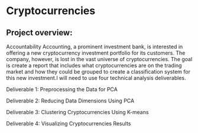 # Cryptocurrencies

## Project overview:

Accountability Accounting, a prominent investment bank, is interested in offering a new cryptocurrency investment portfolio for its customers. The company, however, is lost in the vast universe of cryptocurrencies. The goal is create a report that includes what cryptocurrencies are on the trading market and how they could be grouped to create a classification system for this new investment.I will need to use four technical analysis deliverables.

Deliverable 1: Preprocessing the Data for PCA

Deliverable 2: Reducing Data Dimensions Using PCA

Deliverable 3: Clustering Cryptocurrencies Using K-means

Deliverable 4: Visualizing Cryptocurrencies Results
